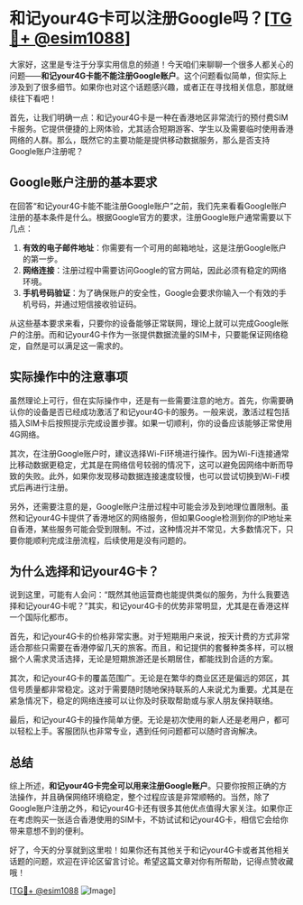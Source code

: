 # 和记your4G卡可以注册Google吗？[[TG💪+ @esim1088](https://t.me/s/esim1088)]

大家好，这里是专注于分享实用信息的频道！今天咱们来聊聊一个很多人都关心的问题——**和记your4G卡能不能注册Google账户**。这个问题看似简单，但实际上涉及到了很多细节。如果你也对这个话题感兴趣，或者正在寻找相关信息，那就继续往下看吧！

首先，让我们明确一点：和记your4G卡是一种在香港地区非常流行的预付费SIM卡服务。它提供便捷的上网体验，尤其适合短期游客、学生以及需要临时使用香港网络的人群。那么，既然它的主要功能是提供移动数据服务，那么是否支持Google账户注册呢？

## Google账户注册的基本要求

在回答“和记your4G卡能不能注册Google账户”之前，我们先来看看Google账户注册的基本条件是什么。根据Google官方的要求，注册Google账户通常需要以下几点：

1. **有效的电子邮件地址**：你需要有一个可用的邮箱地址，这是注册Google账户的第一步。
2. **网络连接**：注册过程中需要访问Google的官方网站，因此必须有稳定的网络环境。
3. **手机号码验证**：为了确保账户的安全性，Google会要求你输入一个有效的手机号码，并通过短信接收验证码。

从这些基本要求来看，只要你的设备能够正常联网，理论上就可以完成Google账户的注册。而和记your4G卡作为一张提供数据流量的SIM卡，只要能保证网络稳定，自然是可以满足这一需求的。

## 实际操作中的注意事项

虽然理论上可行，但在实际操作中，还是有一些需要注意的地方。首先，你需要确认你的设备是否已经成功激活了和记your4G卡的服务。一般来说，激活过程包括插入SIM卡后按照提示完成设置步骤。如果一切顺利，你的设备应该能够正常使用4G网络。

其次，在注册Google账户时，建议选择Wi-Fi环境进行操作。因为Wi-Fi连接通常比移动数据更稳定，尤其是在网络信号较弱的情况下，这可以避免因网络中断而导致的失败。此外，如果你发现移动数据连接速度较慢，也可以尝试切换到Wi-Fi模式后再进行注册。

另外，还需要注意的是，Google账户注册过程中可能会涉及到地理位置限制。虽然和记your4G卡提供了香港地区的网络服务，但如果Google检测到你的IP地址来自香港，某些服务可能会受到限制。不过，这种情况并不常见，大多数情况下，只要你能顺利完成注册流程，后续使用是没有问题的。

## 为什么选择和记your4G卡？

说到这里，可能有人会问：“既然其他运营商也能提供类似的服务，为什么我要选择和记your4G卡呢？”其实，和记your4G卡的优势非常明显，尤其是在香港这样一个国际化都市。

首先，和记your4G卡的价格非常实惠。对于短期用户来说，按天计费的方式非常适合那些只需要在香港停留几天的旅客。而且，和记提供的套餐种类多样，可以根据个人需求灵活选择，无论是短期旅游还是长期居住，都能找到合适的方案。

其次，和记your4G卡的覆盖范围广。无论是在繁华的商业区还是偏远的郊区，其信号质量都非常稳定。这对于需要随时随地保持联系的人来说尤为重要。尤其是在紧急情况下，稳定的网络连接可以让你及时获取帮助或与家人朋友保持联络。

最后，和记your4G卡的操作简单方便。无论是初次使用的新人还是老用户，都可以轻松上手。客服团队也非常专业，遇到任何问题都可以随时咨询解决。

## 总结

综上所述，**和记your4G卡完全可以用来注册Google账户**。只要你按照正确的方法操作，并且确保网络环境稳定，整个过程应该是非常顺畅的。当然，除了Google账户注册之外，和记your4G卡还有很多其他优点值得大家关注。如果你正在考虑购买一张适合香港使用的SIM卡，不妨试试和记your4G卡，相信它会给你带来意想不到的便利。

好了，今天的分享就到这里啦！如果你还有其他关于和记your4G卡或者其他相关话题的问题，欢迎在评论区留言讨论。希望这篇文章对你有所帮助，记得点赞收藏哦！

[[TG💪+ @esim1088](https://t.me/s/esim1088) ![Image](https://i.postimg.cc/4NQfJmqS/Snipaste-2025-05-13-00-14-12.png)]